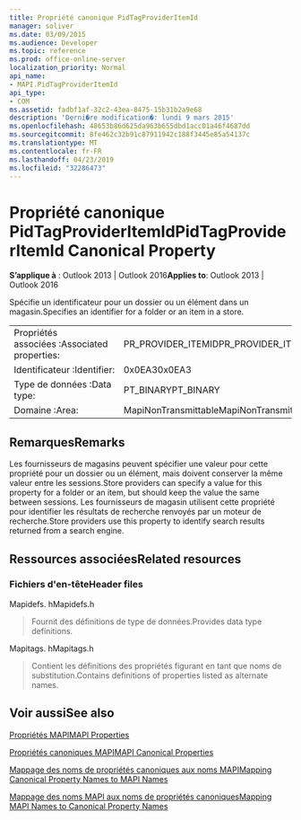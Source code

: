 ```yaml
---
title: Propriété canonique PidTagProviderItemId
manager: soliver
ms.date: 03/09/2015
ms.audience: Developer
ms.topic: reference
ms.prod: office-online-server
localization_priority: Normal
api_name:
- MAPI.PidTagProviderItemId
api_type:
- COM
ms.assetid: fadbf1af-32c2-43ea-8475-15b31b2a9e68
description: 'Derni�re modification�: lundi 9 mars 2015'
ms.openlocfilehash: 48653b86d625da963b655dbd1acc01a46f4687dd
ms.sourcegitcommit: 8fe462c32b91c87911942c188f3445e85a54137c
ms.translationtype: MT
ms.contentlocale: fr-FR
ms.lasthandoff: 04/23/2019
ms.locfileid: "32286473"
---
```

# <a name="pidtagprovideritemid-canonical-property"></a><span data-ttu-id="a09d0-103">Propriété canonique PidTagProviderItemId</span><span class="sxs-lookup"><span data-stu-id="a09d0-103">PidTagProviderItemId Canonical Property</span></span>

  
  
<span data-ttu-id="a09d0-104">**S’applique à** : Outlook 2013 | Outlook 2016</span><span class="sxs-lookup"><span data-stu-id="a09d0-104">**Applies to**: Outlook 2013 | Outlook 2016</span></span> 
  
<span data-ttu-id="a09d0-105">Spécifie un identificateur pour un dossier ou un élément dans un magasin.</span><span class="sxs-lookup"><span data-stu-id="a09d0-105">Specifies an identifier for a folder or an item in a store.</span></span>
  
|||
|:-----|:-----|
|<span data-ttu-id="a09d0-106">Propriétés associées :</span><span class="sxs-lookup"><span data-stu-id="a09d0-106">Associated properties:</span></span>  <br/> |<span data-ttu-id="a09d0-107">PR_PROVIDER_ITEMID</span><span class="sxs-lookup"><span data-stu-id="a09d0-107">PR_PROVIDER_ITEMID</span></span>  <br/> |
|<span data-ttu-id="a09d0-108">Identificateur :</span><span class="sxs-lookup"><span data-stu-id="a09d0-108">Identifier:</span></span>  <br/> |<span data-ttu-id="a09d0-109">0x0EA3</span><span class="sxs-lookup"><span data-stu-id="a09d0-109">0x0EA3</span></span>  <br/> |
|<span data-ttu-id="a09d0-110">Type de données :</span><span class="sxs-lookup"><span data-stu-id="a09d0-110">Data type:</span></span>  <br/> |<span data-ttu-id="a09d0-111">PT_BINARY</span><span class="sxs-lookup"><span data-stu-id="a09d0-111">PT_BINARY</span></span>  <br/> |
|<span data-ttu-id="a09d0-112">Domaine :</span><span class="sxs-lookup"><span data-stu-id="a09d0-112">Area:</span></span>  <br/> |<span data-ttu-id="a09d0-113">MapiNonTransmittable</span><span class="sxs-lookup"><span data-stu-id="a09d0-113">MapiNonTransmittable</span></span>  <br/> |
   
## <a name="remarks"></a><span data-ttu-id="a09d0-114">Remarques</span><span class="sxs-lookup"><span data-stu-id="a09d0-114">Remarks</span></span>

<span data-ttu-id="a09d0-115">Les fournisseurs de magasins peuvent spécifier une valeur pour cette propriété pour un dossier ou un élément, mais doivent conserver la même valeur entre les sessions.</span><span class="sxs-lookup"><span data-stu-id="a09d0-115">Store providers can specify a value for this property for a folder or an item, but should keep the value the same between sessions.</span></span> <span data-ttu-id="a09d0-116">Les fournisseurs de magasin utilisent cette propriété pour identifier les résultats de recherche renvoyés par un moteur de recherche.</span><span class="sxs-lookup"><span data-stu-id="a09d0-116">Store providers use this property to identify search results returned from a search engine.</span></span>
  
## <a name="related-resources"></a><span data-ttu-id="a09d0-117">Ressources associées</span><span class="sxs-lookup"><span data-stu-id="a09d0-117">Related resources</span></span>

### <a name="header-files"></a><span data-ttu-id="a09d0-118">Fichiers d'en-tête</span><span class="sxs-lookup"><span data-stu-id="a09d0-118">Header files</span></span>

<span data-ttu-id="a09d0-119">Mapidefs. h</span><span class="sxs-lookup"><span data-stu-id="a09d0-119">Mapidefs.h</span></span>
  
> <span data-ttu-id="a09d0-120">Fournit des définitions de type de données.</span><span class="sxs-lookup"><span data-stu-id="a09d0-120">Provides data type definitions.</span></span>
    
<span data-ttu-id="a09d0-121">Mapitags. h</span><span class="sxs-lookup"><span data-stu-id="a09d0-121">Mapitags.h</span></span>
  
> <span data-ttu-id="a09d0-122">Contient les définitions des propriétés figurant en tant que noms de substitution.</span><span class="sxs-lookup"><span data-stu-id="a09d0-122">Contains definitions of properties listed as alternate names.</span></span>
    
## <a name="see-also"></a><span data-ttu-id="a09d0-123">Voir aussi</span><span class="sxs-lookup"><span data-stu-id="a09d0-123">See also</span></span>



[<span data-ttu-id="a09d0-124">Propriétés MAPI</span><span class="sxs-lookup"><span data-stu-id="a09d0-124">MAPI Properties</span></span>](mapi-properties.md)
  
[<span data-ttu-id="a09d0-125">Propriétés canoniques MAPI</span><span class="sxs-lookup"><span data-stu-id="a09d0-125">MAPI Canonical Properties</span></span>](mapi-canonical-properties.md)
  
[<span data-ttu-id="a09d0-126">Mappage des noms de propriétés canoniques aux noms MAPI</span><span class="sxs-lookup"><span data-stu-id="a09d0-126">Mapping Canonical Property Names to MAPI Names</span></span>](mapping-canonical-property-names-to-mapi-names.md)
  
[<span data-ttu-id="a09d0-127">Mappage des noms MAPI aux noms de propriétés canoniques</span><span class="sxs-lookup"><span data-stu-id="a09d0-127">Mapping MAPI Names to Canonical Property Names</span></span>](mapping-mapi-names-to-canonical-property-names.md)

